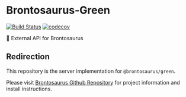 # Brontosaurus-Green

[![Build Status](https://travis-ci.com/SudoDotDog/Brontosaurus-Green.svg?branch=master)](https://travis-ci.com/SudoDotDog/Brontosaurus-Green)
[![codecov](https://codecov.io/gh/SudoDotDog/Brontosaurus-Green/branch/master/graph/badge.svg)](https://codecov.io/gh/SudoDotDog/Brontosaurus-Green)

:evergreen_tree: External API for Brontosaurus

## Redirection

This repository is the server implementation for `@brontosaurus/green`.

Please visit [Brontosaurus Github Repository](https://github.com/SudoDotDog/Brontosaurus) for project information and install instructions.

